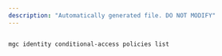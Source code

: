 ```yaml
---
description: "Automatically generated file. DO NOT MODIFY"
---
```


```bash

mgc identity conditional-access policies list

```